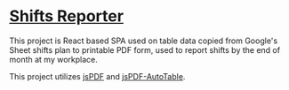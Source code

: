 # [Shifts Reporter](https://szuvi.netlify.com)

This project is React based SPA used on table data copied from Google's Sheet shifts plan to printable PDF form, used to report shifts by the end of month at my workplace.

This project utilizes [jsPDF](https://github.com/MrRio/jsPDF) and [jsPDF-AutoTable](https://github.com/simonbengtsson/jsPDF-AutoTable).
